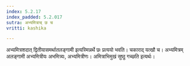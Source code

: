 ```yaml
---
index: 5.2.17
index_padded: 5.2.017
sutra: अभ्यमित्राच् छ च
vritti: kashika

---
```

अभ्यमित्रशदात् द्वितीयासमर्थातलङ्गामी इत्यस्मिन्नर्थे छः प्रत्ययो भवति। चकाराद् यत्खौ च। अभ्यमित्रम् अलङ्गामी अभ्यमित्रीयः अभमित्र्यः, अभ्यमित्रीणः। अमित्राभिमुखं सुष्ठु गच्छति इत्यर्थः।